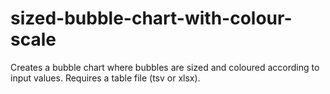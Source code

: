 # sized-bubble-chart-with-colour-scale
Creates a bubble chart where bubbles are sized and coloured according to input values. Requires a table file (tsv or xlsx).
